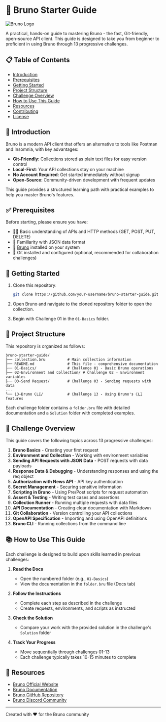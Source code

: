 # 🚀 Bruno Starter Guide

![Bruno Logo](https://www.usebruno.com/images/bruno-logo.svg)

A practical, hands-on guide to mastering Bruno - the fast, Git-friendly, open-source API client. This guide is designed to take you from beginner to proficient in using Bruno through 13 progressive challenges.

## 📋 Table of Contents

- [Introduction](#introduction)
- [Prerequisites](#prerequisites)
- [Getting Started](#getting-started)
- [Project Structure](#project-structure)
- [Challenge Overview](#challenge-overview)
- [How to Use This Guide](#how-to-use-this-guide)
- [Resources](#resources)
- [Contributing](#contributing)
- [License](#license)

## 🌟 Introduction

Bruno is a modern API client that offers an alternative to tools like Postman and Insomnia, with key advantages:

- **Git-Friendly**: Collections stored as plain text files for easy version control
- **Local-First**: Your API collections stay on your machine
- **No Account Required**: Get started immediately without signup
- **Open-Source**: Community-driven development with frequent updates

This guide provides a structured learning path with practical examples to help you master Bruno's features.

## ✅ Prerequisites

Before starting, please ensure you have:

- 🧑‍💻 Basic understanding of APIs and HTTP methods (GET, POST, PUT, DELETE)
- 🔗 Familiarity with JSON data format
- 🧰 [Bruno](https://www.usebruno.com/downloads) installed on your system
- 💾 Git installed and configured (optional, recommended for collaboration challenges)

## 🏁 Getting Started

1. Clone this repository:
   ```bash
   git clone https://github.com/your-username/bruno-starter-guide.git
   ```

2. Open Bruno and navigate to the cloned repository folder to open the collection.

3. Begin with Challenge 01 in the `01-Basics` folder.

## 📂 Project Structure

This repository is organized as follows:

```
bruno-starter-guide/
├── collection.bru          # Main collection information
├── README.md               # This file - comprehensive documentation
├── 01-Basics/              # Challenge 01 - Basic Bruno operations
├── 02-Environment and Collection/ # Challenge 02 - Environment variables
├── 03-Send Request/        # Challenge 03 - Sending requests with data
...
└── 13-Bruno CLI/           # Challenge 13 - Using Bruno's CLI features
```

Each challenge folder contains a `folder.bru` file with detailed documentation and a `Solution` folder with completed examples.

## 🧩 Challenge Overview

This guide covers the following topics across 13 progressive challenges:

1. **Bruno Basics** - Creating your first request
2. **Environment and Collection** - Working with environment variables
3. **Sending API Requests with JSON Data** - POST requests with data payloads
4. **Response Data & Debugging** - Understanding responses and using the req object
5. **Authorization with News API** - API key authentication
6. **Secret Management** - Securing sensitive information
7. **Scripting in Bruno** - Using Pre/Post scripts for request automation
8. **Assert & Testing** - Writing test cases and assertions
9. **Collection Runner** - Running multiple requests with data files
10. **API Documentation** - Creating clear documentation with Markdown
11. **Git Collaboration** - Version controlling your API collections
12. **OpenAPI Specification** - Importing and using OpenAPI definitions
13. **Bruno CLI** - Running collections from the command line

## 📚 How to Use This Guide

Each challenge is designed to build upon skills learned in previous challenges:

1. **Read the Docs**
   - Open the numbered folder (e.g., `01-Basics`)
   - View the documentation in the `folder.bru` file (Docs tab)

2. **Follow the Instructions**
   - Complete each step as described in the challenge
   - Create requests, environments, and scripts as instructed

3. **Check the Solution**
   - Compare your work with the provided solution in the challenge's `Solution` folder

4. **Track Your Progress**
   - Move sequentially through challenges 01-13
   - Each challenge typically takes 10-15 minutes to complete

## 🔗 Resources

- [Bruno Official Website](https://www.usebruno.com/)
- [Bruno Documentation](https://docs.usebruno.com/)
- [Bruno GitHub Repository](https://github.com/usebruno/bruno)
- [Bruno Discord Community](https://discord.gg/KgcZUncpjq)
---

Created with ❤️ for the Bruno community